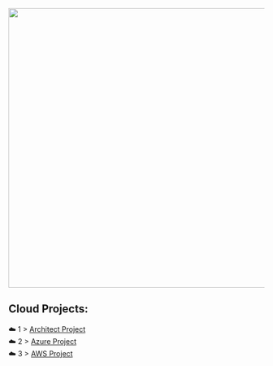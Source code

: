 <p align="center">
  <img src="https://user-images.githubusercontent.com/82731990/136584171-418acfdc-b080-45b7-92c4-8176eaf20e30.png"  width="550" height="auto">
</p>


## Cloud Projects:
☁️ 1 > [Architect Project](https://github.com/winters24-tech/Cloud-Projects./tree/main/Architect%20Project) <br>
☁️ 2 > [Azure Project](https://github.com/winters24-tech/Cloud-Projects./tree/main/Azure%20Project) <br>
☁️ 3 > [AWS Project](https://github.com/winters24-tech/Cloud-Projects./tree/main/AWS%20Project)
